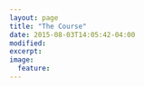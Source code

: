 ```yaml
---
layout: page
title: "The Course"
date: 2015-08-03T14:05:42-04:00
modified:
excerpt:
image:
  feature:
---
```


